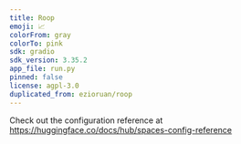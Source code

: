 ```yaml
---
title: Roop
emoji: 📈
colorFrom: gray
colorTo: pink
sdk: gradio
sdk_version: 3.35.2
app_file: run.py
pinned: false
license: agpl-3.0
duplicated_from: ezioruan/roop
---
```


Check out the configuration reference at https://huggingface.co/docs/hub/spaces-config-reference
